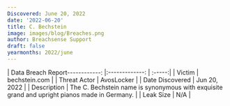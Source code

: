 ```yaml
---
Discovered: June 20, 2022
date: '2022-06-20'
title: C. Bechstein
image: images/blog/Breaches.png
author: Breachsense Support
draft: false
yearmonths: 2022/june
---
```


| Data Breach Report------------:     |:-------------:    | :-----:|
| Victim      | bechstein.com      | 
| Threat Actor      | AvosLocker      | 
| Date Discovered      | Jun 20, 2022      | 
| Description      | The C. Bechstein name is synonymous with exquisite grand and upright pianos made in Germany.      | 
| Leak Size      | N/A      | 

